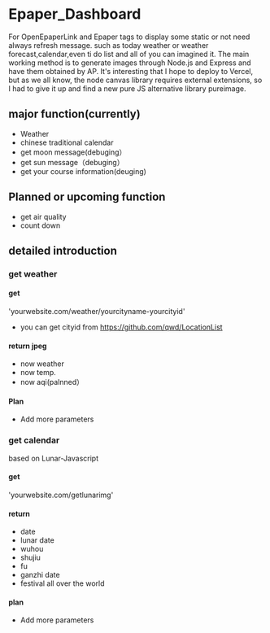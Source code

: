 # Epaper_Dashboard

For OpenEpaperLink and Epaper tags to display some static or not need always refresh message. such as today weather or weather forecast,calendar,even ti do list and all of you can imagined it.
The main working method is to generate images through Node.js and Express and have them obtained by AP.
It's interesting that I hope to deploy to Vercel, but as we all know, the node canvas library requires external extensions, so I had to give it up and find a new pure JS alternative library pureimage.

## major function(currently)

- Weather
- chinese traditional calendar
- get moon message(debuging）
- get sun message（debuging）
- get your course information(deuging)

## Planned or upcoming function

- get air quality
- count down

## detailed introduction

### get weather

#### get

'yourwebsite.com/weather/yourcityname-yourcityid'
- you can get cityid from  https://github.com/qwd/LocationList

#### return jpeg
- now weather
- now temp.
- now aqi(palnned）

#### Plan
- Add more parameters

### get calendar
based on Lunar-Javascript

#### get
'yourwebsite.com/getlunarimg'

#### return
- date
- lunar date
- wuhou
- shujiu
- fu
- ganzhi date
- festival all over the world

#### plan
- Add more parameters
